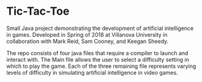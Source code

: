 # Tic-Tac-Toe
Small Java project demonstrating the development of artificial intelligence in games.
Developed in Spring of 2018 at Villanova University in collaboration with Mark Reid, Sam Cooney, and Keegan Sheedy.

The repo consists of four java files that require a compiler to launch and interact with.
The Main file allows the user to select a difficulty setting in which to play the game.
Each of the three remaining file represents varying levels of difficulty in simulating artificial intelligence in video games. 
